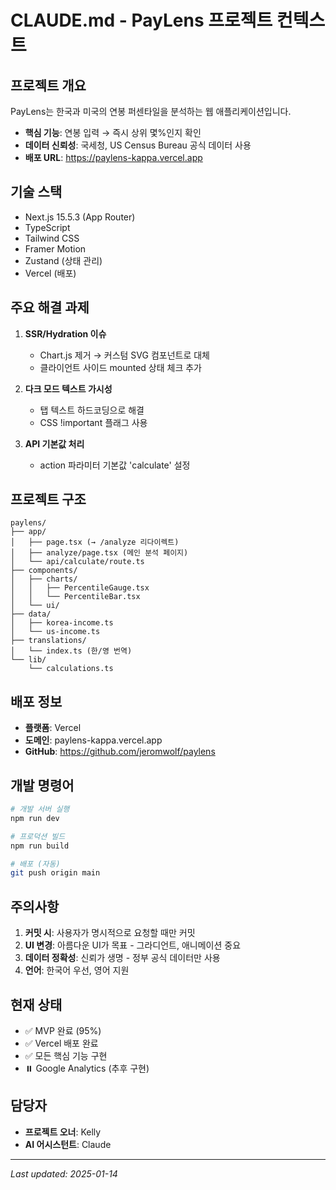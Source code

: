 # CLAUDE.md - PayLens 프로젝트 컨텍스트

## 프로젝트 개요
PayLens는 한국과 미국의 연봉 퍼센타일을 분석하는 웹 애플리케이션입니다.
- **핵심 기능**: 연봉 입력 → 즉시 상위 몇%인지 확인
- **데이터 신뢰성**: 국세청, US Census Bureau 공식 데이터 사용
- **배포 URL**: https://paylens-kappa.vercel.app

## 기술 스택
- Next.js 15.5.3 (App Router)
- TypeScript
- Tailwind CSS
- Framer Motion
- Zustand (상태 관리)
- Vercel (배포)

## 주요 해결 과제
1. **SSR/Hydration 이슈**
   - Chart.js 제거 → 커스텀 SVG 컴포넌트로 대체
   - 클라이언트 사이드 mounted 상태 체크 추가

2. **다크 모드 텍스트 가시성**
   - 탭 텍스트 하드코딩으로 해결
   - CSS !important 플래그 사용

3. **API 기본값 처리**
   - action 파라미터 기본값 'calculate' 설정

## 프로젝트 구조
```
paylens/
├── app/
│   ├── page.tsx (→ /analyze 리다이렉트)
│   ├── analyze/page.tsx (메인 분석 페이지)
│   └── api/calculate/route.ts
├── components/
│   ├── charts/
│   │   ├── PercentileGauge.tsx
│   │   └── PercentileBar.tsx
│   └── ui/
├── data/
│   ├── korea-income.ts
│   └── us-income.ts
├── translations/
│   └── index.ts (한/영 번역)
└── lib/
    └── calculations.ts
```

## 배포 정보
- **플랫폼**: Vercel
- **도메인**: paylens-kappa.vercel.app
- **GitHub**: https://github.com/jeromwolf/paylens

## 개발 명령어
```bash
# 개발 서버 실행
npm run dev

# 프로덕션 빌드
npm run build

# 배포 (자동)
git push origin main
```

## 주의사항
1. **커밋 시**: 사용자가 명시적으로 요청할 때만 커밋
2. **UI 변경**: 아름다운 UI가 목표 - 그라디언트, 애니메이션 중요
3. **데이터 정확성**: 신뢰가 생명 - 정부 공식 데이터만 사용
4. **언어**: 한국어 우선, 영어 지원

## 현재 상태
- ✅ MVP 완료 (95%)
- ✅ Vercel 배포 완료
- ✅ 모든 핵심 기능 구현
- ⏸️ Google Analytics (추후 구현)

## 담당자
- **프로젝트 오너**: Kelly
- **AI 어시스턴트**: Claude

---
*Last updated: 2025-01-14*